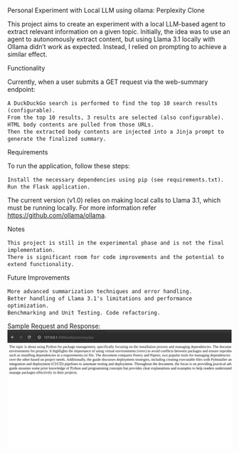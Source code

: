 Personal Experiment with Local LLM using ollama: Perplexity Clone

This project aims to create an experiment with a local LLM-based agent to extract relevant information on a given topic. Initially, the idea was to use an agent to autonomously extract content, but using Llama 3.1 locally with Ollama didn’t work as expected. Instead,
I relied on prompting to achieve a similar effect.

Functionality

Currently, when a user submits a GET request via the web-summary endpoint:

    A DuckDuckGo search is performed to find the top 10 search results (configurable).
    From the top 10 results, 3 results are selected (also configurable).
    HTML body contents are pulled from those URLs.
    Then the extracted body contents are injected into a Jinja prompt to generate the finalized summary.

Requirements

To run the application, follow these steps:

    Install the necessary dependencies using pip (see requirements.txt).
    Run the Flask application.

The current version (v1.0) relies on making local calls to Llama 3.1, which must be running locally. For more information
refer https://github.com/ollama/ollama. 

Notes

    This project is still in the experimental phase and is not the final implementation.
    There is significant room for code improvements and the potential to extend functionality.

Future Improvements

    More advanced summarization techniques and error handling.
    Better handling of Llama 3.1's limitations and performance optimization.
    Benchmarking and Unit Testing. Code refactoring.

Sample Request and Response: 
![img.png](img.png)
